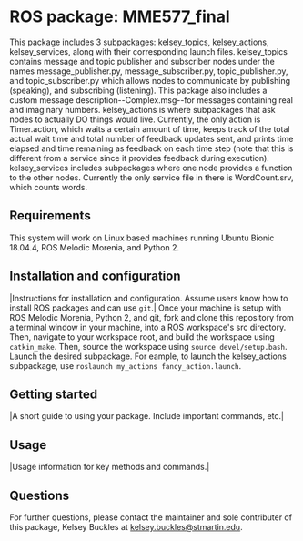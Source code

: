 

# ROS package: MME577_final

This package includes 3 subpackages: kelsey_topics, kelsey_actions, kelsey_services, along with their corresponding launch files.
kelsey_topics contains message and topic publisher and subscriber nodes under the names message_publisher.py, message_subscriber.py, topic_publisher.py, and topic_subscriber.py which allows nodes to communicate by publishing (speaking), and subscribing (listening).
This package also includes a custom message description--Complex.msg--for messages containing real and imaginary numbers.
kelsey_actions is where subpackages that ask nodes to actually DO things would live. Currently, the only action is Timer.action, which waits a certain amount of time, keeps track of the total actual wait time and total number of feedback updates sent, and prints time elapsed and time remaining as feedback on each time step (note that this is different from a service since it provides feedback during execution).
kelsey_services includes subpackages where one node provides a function to the other nodes. Currently the only service file in there is WordCount.srv, which counts words.

## Requirements

This system will work on Linux based machines running Ubuntu Bionic 18.04.4, ROS Melodic Morenia, and Python 2.

## Installation and configuration

|Instructions for installation and configuration. Assume users know how to install ROS packages and can use `git`.|
Once your machine is setup with ROS Melodic Morenia, Python 2, and git, fork and clone this repository from a terminal window in your machine, into a ROS workspace's src directory. Then, navigate to your workspace root, and build the workspace using `catkin_make`. Then, source the workspace using `source devel/setup.bash`. Launch the desired subpackage. For eample, to launch the kelsey_actions subpackage, use `roslaunch my_actions fancy_action.launch`.


## Getting started

|A short guide to using your package. Include important commands, etc.|

## Usage

|Usage information for key methods and commands.|

## Questions
For further questions, please contact the maintainer and sole contributer of this package, Kelsey Buckles at kelsey.buckles@stmartin.edu.


